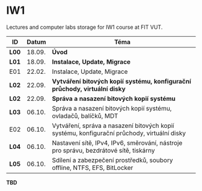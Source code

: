 # IW1
Lectures and computer labs storage for IW1 course at FIT VUT.


| ID      | Datum  | Téma                                                                                        |
| ------- | ------ | ------------------------------------------------------------------------------------------- |
| **L00** | 18.09. | **Úvod**                                                                                    |
| **L01** | 18.09. | **Instalace, Update, Migrace**                                                              |
| E01     | 22.02. | Instalace, Update, Migrace                                                                  |
| **L02** | 22.09. | **Vytváření bitových kopií systému, konfigurační průchody, virtuální disky**                |
| **L02** | 22.09. | **Správa a nasazení bitových kopií systému**                                                |
| **L03** | 06.10. | Správa a nasazení bitových kopií systému, ovladačů, balíčků, MDT                            |
| E02     | 06.10. | Vytváření, správa a nasazení bitových kopií systému, konfigurační průchody, virtuální disky |
| **L04** | 06.10. | Nastavení sítě, IPv4, IPv6, směrování, nástroje pro správu, bezdrátové sítě, tiskárny       |
| **L05** | 06.10. | Sdílení a zabezpečení prostředků, soubory offline, NTFS, EFS, BitLocker        |


**TBD**

